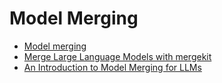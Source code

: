 # Model Merging

- [Model merging](https://huggingface.co/docs/peft/en/developer_guides/model_merging)
- [Merge Large Language Models with mergekit](https://huggingface.co/blog/mlabonne/merge-models)
- [An Introduction to Model Merging for LLMs](https://developer.nvidia.com/blog/an-introduction-to-model-merging-for-llms/)